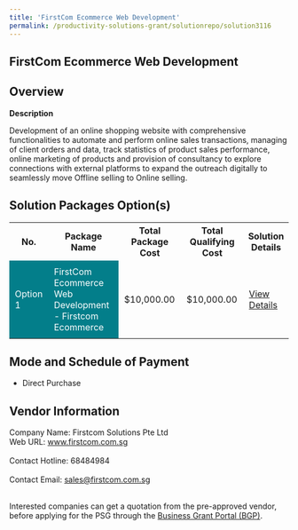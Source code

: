 ```yaml
---
title: 'FirstCom Ecommerce Web Development'
permalink: /productivity-solutions-grant/solutionrepo/solution3116
---
```


## FirstCom Ecommerce Web Development

## Overview

**Description**

Development of an online shopping website with comprehensive functionalities to automate and perform online sales transactions, managing of client orders and data, track statistics of product sales performance, online marketing of products and provision of consultancy to explore connections with external platforms to expand the outreach digitally to seamlessly move Offline selling to Online selling.

## Solution Packages Option(s)

<table>
<tr>
<th><b>No.</b></th>
<th><b>Package Name</b></th>
<th><b>Total Package Cost</b></th>
<th><b>Total Qualifying Cost</b></th>
<th><b>Solution Details</b></th>
</tr>
<tr>
<td style='padding: 10px; background-color: #037E8A; color: #FFFFFF;'>Option 1</td>
<td style='padding: 10px; background-color: #037E8A; color: #FFFFFF;'>FirstCom Ecommerce Web Development - Firstcom Ecommerce</td>
<td style='padding: 10px;'>$10,000.00</td>
<td style='padding: 10px;'>$10,000.00</td>
<td style='padding: 10px;'><a href='https://www.gobusiness.gov.sg/images/psg/firstcom_desensitised_annex3_wef_7_July_2022.pdf' target='_blank'>View Details</a></td>
</tr>
</table>

## Mode and Schedule of Payment

 - Direct Purchase

## Vendor Information

 Company Name: Firstcom Solutions Pte Ltd<br>Web URL: www.firstcom.com.sg <br><br>Contact Hotline: 68484984 <br><br>Contact Email: sales@firstcom.com.sg <br><br>

Interested companies can get a quotation from the pre-approved vendor, before applying for the PSG through the <a href='https://www.businessgrants.gov.sg/' target='_blank' rel='noopener'>Business Grant Portal (BGP)</a>.

<script src="/jquery/resize-tables.js"></script>

